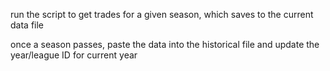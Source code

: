 run the script to get trades for a given season, which saves to the current data file

once a season passes, paste the data into the historical file and update the year/league ID for current year
